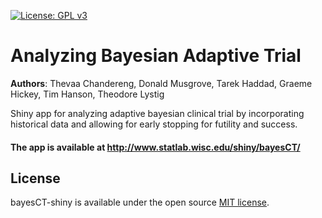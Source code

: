 [![License: GPL v3](https://img.shields.io/badge/License-GPL%20v3-blue.svg)](https://www.gnu.org/licenses/gpl-3.0)

# Analyzing Bayesian Adaptive Trial 

**Authors**: Thevaa Chandereng, Donald Musgrove, Tarek Haddad, Graeme Hickey, Tim Hanson, Theodore Lystig

Shiny app for analyzing adaptive bayesian clinical trial by incorporating historical data and allowing for early stopping for futility and success. 


#### The app is available at http://www.statlab.wisc.edu/shiny/bayesCT/

License
------------
bayesCT-shiny is available under the open source [MIT license](http://opensource.org/licenses/MIT).


